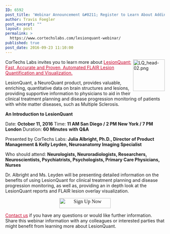 ```yaml
---
ID: 6592
post_title: 'Webinar Announcement &#8211; Register to Learn About Adding Valuable Quantitative FLAIR Lesion Data to Your Clinical Evaluations'
author: Travis Foegler
post_excerpt: ""
layout: post
permalink: >
  https://www.cortechslabs.com/lesionquant-webinar/
published: true
post_date: 2016-09-23 11:10:00
---
```

<img style="width: 100px; float: right;" title="LQ_head-02.png" src="https://www.cortechslabs.com/wp-content/uploads/2017/02/LQ_head-02.png?t=1486616743416&amp;width=100&amp;name=LQ_head-02.png" alt="LQ_head-02.png" width="100" />CorTechs Labs invites you to learn more about <span style="color: #c8042c;"><a style="color: #c8042c;" href="http://www.cortechslabs.com/lesionquant">LesionQuant: </a><a style="color: #c8042c;" href="http://www.cortechslabs.com/lesionquant">Fast, Accurate and Proven, Automated FLAIR Lesion Quantification and Visualization. </a></span>

LesionQuant, a NeuroQuant product, provides valuable, enriching, quantitative data on brain structures and lesions, providing supportive information to physicians to aid in their clinical treatment planning and disease progression monitoring of patients with white matter diseases, such as Multiple Sclerosis.

<strong>An Introduction to LesionQuant
</strong>

Date: <strong>October 11, 2016</strong>
Time: <strong>11 AM San Diego / 2 PM New York / 7 PM London</strong>
Duration: <strong>60 Minutes</strong> <strong>with Q&amp;A</strong>

Presented by CorTechs Labs: <strong>Julia Albright, Ph.D., Director of Product Management &amp; Kelly Leyden, Neuroanatomy Imaging Specialist</strong><strong>

</strong>Who should attend: <strong>Neurologists, Neuroradiologists, Researchers, Neuroscientists, Psychiatrists, Psychologists, Primary Care Physicians, Nurses
</strong>

Dr. Albright and Ms. Leyden will be presenting detailed information on the benefits of using LesionQuant for clinical treatment planning and disease progression monitoring, as well as, providing an in depth look at the LesionQuant reports and FLAIR lesion overlay visualization.
<p style="text-align: center;"><span style="font-family: verdana, geneva; font-size: 16px;">  <a class="cta_button" href="http://go.cortechslabs.com/webinar-signup"><img class="alignnone" style="border-width: 0px;" src="https://no-cache.hubspot.com/cta/default/343740/231f28cc-7f2f-44a6-8704-acca5b4d2ca9.png" alt="Sign Up Now" width="162" height="32" /></a> </span></p>
<a style="color: #c8042c;" href="http://www.cortechslabs.com/contact/">Contact us</a> if you have any questions or would like further information. Share this webinar information with any colleagues or interested parties that might benefit from learning more about LesionQuant.

<img style="min-height: 1px!important; width: 1px!important; border-width: 0!important; padding: 0!important; margin: 0!important;" src="http://track.hubspot.com/__ptq.gif?a=343740&amp;k=14&amp;r=http%3A%2F%2Fcortechsnews.cortechslabs.com%2Flesionquant-webinar&amp;bu=http%253A%252F%252Fcortechsnews.cortechslabs.com&amp;bvt=rss" alt="" width="1" height="1" />
